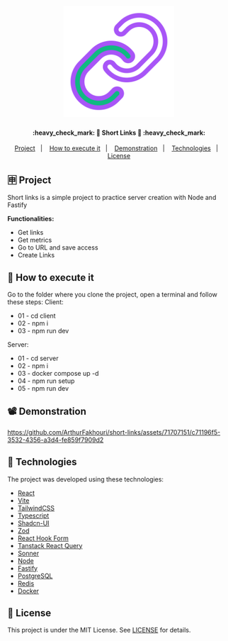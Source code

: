 <h1 align="center">
    <img alt="React na Prática Logo" title="#ReactNaPratica" src=".github/logo.svg" width="250px" />
</h1>

<h4 align="center"> 
	:heavy_check_mark: 🚀 Short Links 🚀 :heavy_check_mark:
</h4>

<p align="center">
  <a href="#-projeto">Project</a>&nbsp;&nbsp;&nbsp;|&nbsp;&nbsp;&nbsp;
  <a href="#-como-executar">How to execute it</a>&nbsp;&nbsp;&nbsp;|&nbsp;&nbsp;&nbsp;
  <a href="#%EF%B8%8F-demonstração">Demonstration</a>&nbsp;&nbsp;&nbsp;|&nbsp;&nbsp;&nbsp;
  <a href="#-tecnologias">Technologies</a>&nbsp;&nbsp;&nbsp;|&nbsp;&nbsp;&nbsp;
  <a href="#memo-licença">License</a>
</p>

## 🈸 Project

Short links is a simple project to practice server creation with Node and Fastify

<b>Functionalities:</b>
- Get links
- Get metrics
- Go to URL and save access
- Create Links

## 🔧 How to execute it 
Go to the folder where you clone the project, open a terminal and follow these steps:
  Client:
  - 01 - cd client
  - 02 - npm i
  - 03 - npm run dev

  Server:
  - 01 - cd server
  - 02 - npm i
  - 03 - docker compose up -d
  - 04 - npm run setup
  - 05 - npm run dev

## 📽️ Demonstration


https://github.com/ArthurFakhouri/short-links/assets/71707151/c71196f5-3532-4356-a3d4-fe859f7909d2



## 🚀 Technologies

The project was developed using these technologies:

- [React](https://reactjs.org)
- [Vite](https://vitejs.dev)
- [TailwindCSS](https://tailwindcss.com)
- [Typescript](https://www.typescriptlang.org)
- [Shadcn-UI](https://ui.shadcn.com)
- [Zod](https://zod.dev)
- [React Hook Form](https://react-hook-form.com)
- [Tanstack React Query](https://tanstack.com/query/latest)
- [Sonner](https://sonner.emilkowal.ski)
- [Node](https://nodejs.org/en)
- [Fastify](https://fastify.dev)
- [PostgreSQL](https://www.postgresql.org)
- [Redis](https://redis.io)
- [Docker](https://www.docker.com)

## :memo: License
This project is under the MIT License. See [LICENSE](LICENSE) for details.
